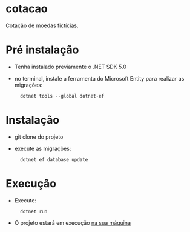 # cotacao
Cotação de moedas fictícias.

# Pré instalação
- Tenha instalado previamente o .NET SDK 5.0
- no terminal, instale a ferramenta do Microsoft Entity para realizar as migrações:

        dotnet tools --global dotnet-ef


# Instalação
- git clone do projeto
- execute as migrações:
    
        dotnet ef database update

# Execução
- Execute:

        dotnet run

- O projeto estará em execução [na sua máquina](localhost:5001)